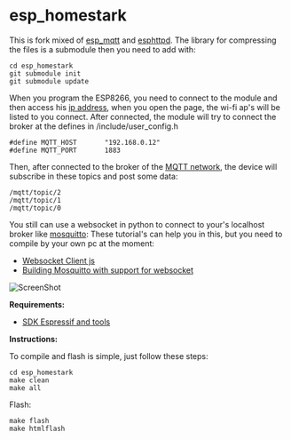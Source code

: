   esp_homestark
=================

This is fork mixed of [esp_mqtt](https://github.com/tuanpmt/esp_mqtt) and [esphttpd](http://git.spritesserver.nl/esphttpd.git/). 
The library for compressing the files is a submodule then you need to add with:
  
    cd esp_homestark
    git submodule init
    git submodule update

When you program the ESP8266, you need to connect to the module and then access his [ip address](192.168.4.1),
when you open the page, the wi-fi ap's will be listed to you connect. After connected, the module will try to 
connect the broker at the defines in /include/user_config.h

    #define MQTT_HOST		"192.168.0.12"
    #define MQTT_PORT		1883

Then, after connected to the broker of the [MQTT network](http://mqtt.org/), the device will subscribe in 
these topics and post some data:

    /mqtt/topic/2
    /mqtt/topic/1
    /mqtt/topic/0

You still can use a websocket in python to connect to your's localhost broker like [mosquitto](http://mosquitto.org/):
These tutorial's can help you in this, but you need to compile by your own pc at the moment:

* [Websocket Client js](http://jpmens.net/2014/07/03/the-mosquitto-mqtt-broker-gets-websockets-support/)
* [Building Mosquitto with support for websocket](https://goochgooch.wordpress.com/2014/08/01/building-mosquitto-1-4/)

![ScreenShot](http://s17.postimg.org/k4y9ohc4v/teste.jpg)

__Requirements:__
 
* [SDK Espressif and tools](https://github.com/esp8266/esp8266-wiki/wiki/Toolchain)

__Instructions:__

To compile and flash is simple, just follow these steps:

    cd esp_homestark
    make clean
    make all

Flash:

    make flash
    make htmlflash 
